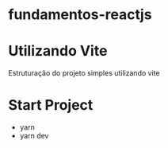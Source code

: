 # fundamentos-reactjs


# Utilizando Vite 

Estruturação do projeto simples utilizando vite


# Start Project

- yarn
- yarn dev
